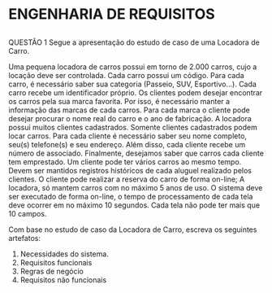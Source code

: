 # ENGENHARIA DE REQUISITOS
 
##

QUESTÃO 1
Segue a apresentação do estudo de caso de uma Locadora de Carro. 

Uma pequena locadora de carros possui em torno de 2.000 carros, cujo a locação deve ser controlada.
Cada carro possui um código. Para cada carro, é necessário saber sua categoria (Passeio, SUV, Esportivo...). Cada carro recebe um identificador próprio.
Os clientes podem desejar encontrar os carros pela sua marca favorita. Por isso, é necessário manter a informação das marcas de cada carros. Para cada marca o cliente pode desejar procurar o nome real do carro e o ano de fabricação.
A locadora possui muitos clientes cadastrados. Somente clientes cadastrados podem locar carros. Para cada cliente é necessário saber seu nome completo, seu(s) telefone(s) e seu endereço. Além disso, cada cliente recebe um número de associado.
Finalmente, desejamos saber que carros cada cliente tem emprestado. Um cliente pode ter vários carros ao mesmo tempo. Devem ser mantidos registros históricos de cada aluguel realizado pelos clientes.
O cliente pode realizar a reserva do carro de forma on-line; A locadora, só mantem carros com no máximo 5 anos de uso.
O sistema deve ser executado de forma on-line, o tempo de processamento de cada tela deve ocorrer em no máximo 10 segundos. Cada tela não pode ter mais que 10 campos.
 
Com base no estudo de caso da Locadora de Carro, escreva os seguintes artefatos:
 
1. Necessidades do sistema.
2. Requisitos funcionais
3. Regras de negócio
4. Requisitos não funcionais
